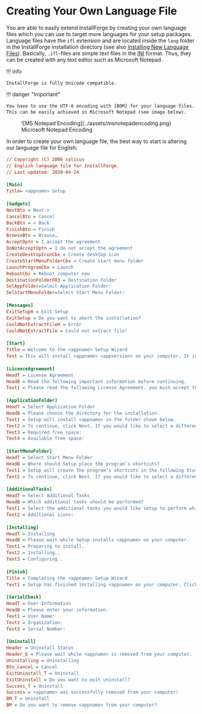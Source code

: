 # Creating Your Own Language File

You are able to easily extend InstallForge by creating your own language files which you can use to target more
languages for your setup packages. Language files have the `ifl` extension and are located inside the `lang` folder in
the
InstallForge installation directory (see also [Installing New Language Files](installing-new-language-files.md)). Basically, `.ifl`-files are simple text
files in the [INI] format. Thus, they can be created with any text editor such as Microsoft Notepad.

!!! info

    InstallForge is fully Unicode compatible.

!!! danger "Important"

    You have to use the UTF-8 encoding with [BOM] for your language files.
    This can be easily achieved in Microsoft Notepad (see image below).

<figure markdown>
  ![MS Notepad Encoding](../assets/msnotepadencoding.png)
  <figcaption>Microsoft Notepad Encoding</figcaption>
</figure>

In order to create your own language file, the best way to start is altering our language file for English:

``` ini title="English.ifl" linenums="1"
// Copyright (C) 2006 solicus
// English language file for InstallForge.
// Last updated: 2020-04-24

[Main]
Title= <appname> Setup

[Gadgets]
NextBtn = Next >
CancelBtn = Cancel
BackBtn = < Back
FinishBtn = Finish
BrowseBtn = Browse…
AcceptOptn = I accept the agreement
DoNotAcceptOptn = I do not accept the agreement
CreateDesktopIconCbx = Create desktop icon
CreateStartMenuFolderCbx = Create start menu folder
LaunchProgramCbx = Launch
RebootCbx = Reboot computer now
DestinationFolderFR3 = Destination Folder
SelAppFolder=Select Application Folder:
SelStartMenuFolder=Select Start Menu Folder:

[Messages]
ExitSetupH = Exit Setup
ExitSetup = Do you want to abort the installation?
CouldNotExtractFileH = Error
CouldNotExtractFile = Could not extract file!

[Start]
Title = Welcome to the <appname> Setup Wizard
Text = This will install <appname> <appversion> on your computer. It is recommended that you close all other applications before continuing. Click Next to continue.

[LicenceAgreement]
HeadT = License Agreement
HeadB = Read the following important information before continuing.
Text1 = Please read the following License Agreement. you must accept the terms of this agreement before continuing with the installation.

[ApplicationFolder]
HeadT = Select Application Folder
HeadB = Please choose the directory for the installation.
Text1 = Setup will install <appname> in the folder shown below.
Text2 = To continue, click Next. If you would like to select a different folder, click Browse.
Text3 = Required free space:
Text4 = Available free space:

[StartMenuFolder]
HeadT = Select Start Menu Folder
HeadB = Where should Setup place the program’s shortcuts?
Text1 = Setup will create the program’s shortcuts in the following Start Menu Folder.
Text2 = To continue, click Next. If you would like to select a different folder, click Browse.

[AdditionalTasks]
HeadT = Select Additional Tasks
HeadB = Which additional tasks should be performed?
Text1 = Select the additional tasks you would like setup to perform while installing <appname>, then click Next.
Text2 = Additional icons:

[Installing]
HeadT = Installing
HeadB = Please wait while Setup installs <appname> on your computer.
Text1 = Preparing to install..
Text2 = Installing..
Text3 = Configuring..

[Finish]
Title = Completing the <appname> Setup Wizard
Text1 = Setup has finished installing <appname> on your computer. Click Finish to exit Setup.

[SerialCheck]
HeadT = User Information
HeadB = Please enter your information.
Text1 = User Name:
Text2 = Organization:
Text3 = Serial Number:

[Uninstall]
Header = Uninstall Status
Header_b = Please wait while <appname> is removed from your computer.
Uninstalling = Uninstalling
Btn_cancel = Cancel
ExitUninstall_T = Uninstall
ExitUninstall = Do you want to exit uninstall?
Success_T = Uninstall
Success = <appname> was successfully removed from your computer!
BM_T = Uninstall
BM = Do you want to remove <appname> from your computer?
```

[BOM]: https://en.wikipedia.org/wiki/Byte_order_mark
[INI]: https://en.wikipedia.org/wiki/INI_file
